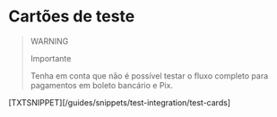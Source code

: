 # Cartões de teste

> WARNING
>
> Importante
>
> Tenha em conta que não é possível testar o fluxo completo para pagamentos em boleto bancário e Pix.

[TXTSNIPPET][/guides/snippets/test-integration/test-cards]